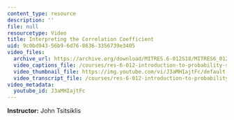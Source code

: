 ```yaml
---
content_type: resource
description: ''
file: null
resourcetype: Video
title: Interpreting the Correlation Coefficient
uid: 9c0bd943-56b9-6d76-8636-3356739e3405
video_files:
  archive_url: https://archive.org/download/MITRES.6-012S18/MITRES6_012S18_L12-10_300k.mp4
  video_captions_file: /courses/res-6-012-introduction-to-probability-spring-2018/9f3c71d954aa525393381bfd4976289e_J3aMHIajtFc.vtt
  video_thumbnail_file: https://img.youtube.com/vi/J3aMHIajtFc/default.jpg
  video_transcript_file: /courses/res-6-012-introduction-to-probability-spring-2018/649663827cbdbbe99e528ee302da172f_J3aMHIajtFc.pdf
video_metadata:
  youtube_id: J3aMHIajtFc
---
```


**Instructor:** John Tsitsiklis